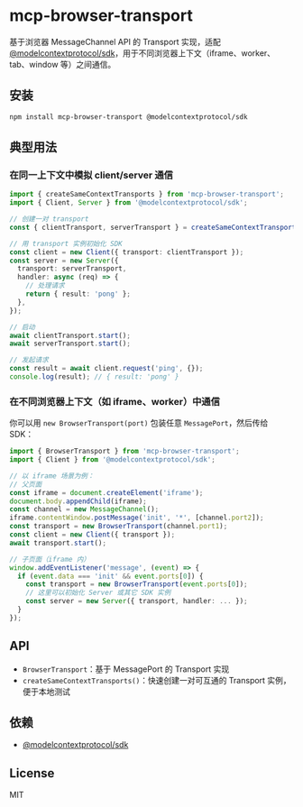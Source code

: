 # mcp-browser-transport

基于浏览器 MessageChannel API 的 Transport 实现，适配 [@modelcontextprotocol/sdk](https://www.npmjs.com/package/@modelcontextprotocol/sdk)，用于不同浏览器上下文（iframe、worker、tab、window 等）之间通信。

## 安装

```bash
npm install mcp-browser-transport @modelcontextprotocol/sdk
```

## 典型用法

### 在同一上下文中模拟 client/server 通信

```ts
import { createSameContextTransports } from 'mcp-browser-transport';
import { Client, Server } from '@modelcontextprotocol/sdk';

// 创建一对 transport
const { clientTransport, serverTransport } = createSameContextTransports();

// 用 transport 实例初始化 SDK
const client = new Client({ transport: clientTransport });
const server = new Server({
  transport: serverTransport,
  handler: async (req) => {
    // 处理请求
    return { result: 'pong' };
  },
});

// 启动
await clientTransport.start();
await serverTransport.start();

// 发起请求
const result = await client.request('ping', {});
console.log(result); // { result: 'pong' }
```

### 在不同浏览器上下文（如 iframe、worker）中通信

你可以用 `new BrowserTransport(port)` 包装任意 `MessagePort`，然后传给 SDK：

```ts
import { BrowserTransport } from 'mcp-browser-transport';
import { Client } from '@modelcontextprotocol/sdk';

// 以 iframe 场景为例：
// 父页面
const iframe = document.createElement('iframe');
document.body.appendChild(iframe);
const channel = new MessageChannel();
iframe.contentWindow.postMessage('init', '*', [channel.port2]);
const transport = new BrowserTransport(channel.port1);
const client = new Client({ transport });
await transport.start();

// 子页面（iframe 内）
window.addEventListener('message', (event) => {
  if (event.data === 'init' && event.ports[0]) {
    const transport = new BrowserTransport(event.ports[0]);
    // 这里可以初始化 Server 或其它 SDK 实例
    const server = new Server({ transport, handler: ... });
  }
});
```

## API

- `BrowserTransport`：基于 MessagePort 的 Transport 实现
- `createSameContextTransports()`：快速创建一对可互通的 Transport 实例，便于本地测试

## 依赖

- [@modelcontextprotocol/sdk](https://www.npmjs.com/package/@modelcontextprotocol/sdk)

## License

MIT

